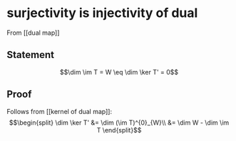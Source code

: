 # surjectivity is injectivity of dual
From [[dual map]]

## Statement
$$\dim \im T = W \eq \dim \ker T' = 0$$
## Proof
Follows from [[kernel of dual map]]:
$$\begin{split}
\dim \ker T'
&= \dim (\im T)^{0}_{W}\\
&= \dim W - \dim \im T
\end{split}$$

